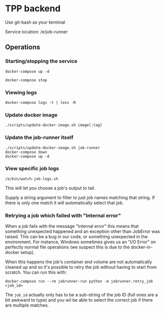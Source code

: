 # TPP backend

Use git-bash as your terminal

Service location: /e/job-runner

## Operations

### Starting/stopping the service

    docker-compose up -d

    docker-compose stop

### Viewing logs

    docker-compose logs -t | less -R

### Update docker image

    ./scripts/update-docker-image.sh image[:tag]

### Update the job-runner itself

    ./scripts/update-docker-image.sh job-runner
    docker-compose down
    docker-compose up -d

### View specific job logs

    /e/bin/watch-job-logs.sh

This will let you choose a job's output to tail.

Supply a string argument to filter to just job names matching that
string. If there is only one match it will automatically select that
job.


### Retrying a job which failed with "Internal error"

When a job fails with the message "Internal error" this means that
something unexpected happened and an exception other than JobError was
raised. This can be a bug in our code, or something unexpected in the
environment. For instance, Windows sometimes gives us an "I/O Error" on
perfectly normal file operations (we suspect this is due to the
docker-in-docker setup).

When this happens the job's container and volume are not
automatically cleaned up and so it's possible to retry the job without
having to start from scratch. You can run this with:

    docker-compose run --rm jobrunner-run python -m jobrunner.retry_job <job_id>

The `job_id` actually only has to be a sub-string of the job ID (full
ones are a bit awkward to type) and you wil be able to select the
correct job if there are multiple matches.
